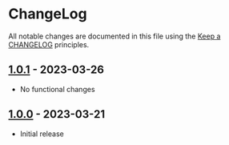 # ChangeLog

All notable changes are documented in this file using the [Keep a CHANGELOG](http://keepachangelog.com/) principles.

## [1.0.1] - 2023-03-26

* No functional changes

## [1.0.0] - 2023-03-21

* Initial release

[1.0.1]: https://github.com/sebastianbergmann/uuid/compare/1.0.0...1.0.1
[1.0.0]: https://github.com/sebastianbergmann/uuid/compare/f4a58bc49316b4dae46aa69cbe311d08932be2f6...1.0.0
